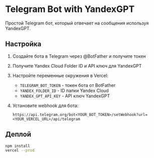 # Telegram Bot with YandexGPT

Простой Telegram бот, который отвечает на сообщения используя YandexGPT.

## Настройка

1. Создайте бота в Telegram через @BotFather и получите токен
2. Получите Yandex Cloud Folder ID и API ключ для YandexGPT
3. Настройте переменные окружения в Vercel:
   - `TELEGRAM_BOT_TOKEN` - токен бота от BotFather
   - `YANDEX_FOLDER_ID` - ID папки Yandex Cloud
   - `YANDEX_GPT_API_KEY` - API ключ YandexGPT

4. Установите webhook для бота:
   ```
   https://api.telegram.org/bot<YOUR_BOT_TOKEN>/setWebhook?url=<YOUR_VERCEL_URL>/api/telegram
   ```

## Деплой

```bash
npm install
vercel --prod
```
